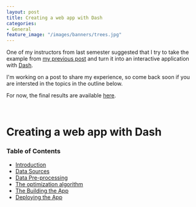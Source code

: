 ```yaml
---
layout: post
title: Creating a web app with Dash
categories:
- General
feature_image: "/images/banners/trees.jpg"
---
```


One of my instructors from last semester suggested that I try to take the example from [my previous post](https://dhrunlauwers.github.io/general/2020/10/31/everything-is-portfolio-optimization/) and turn it into an interactive application with [Dash](https://dash.plotly.com).

I'm working on a post to share my experience, so come back soon if you are intersted in the topics in the outline below. 

For now, the final results are available [here](https://dhrunlauwers.pythonanywhere.com).

<br>

# Creating a web app with Dash

### Table of Contents
- [Introduction](#introduction)
- [Data Sources](#data-sources)
- [Data Pre-processing](#data-pre-processing)
- [The optimization algorithm](#optimization-algorithm)
- [The Building the App](#building-the-app)
- [Deploying the App](#deploying-the-app)